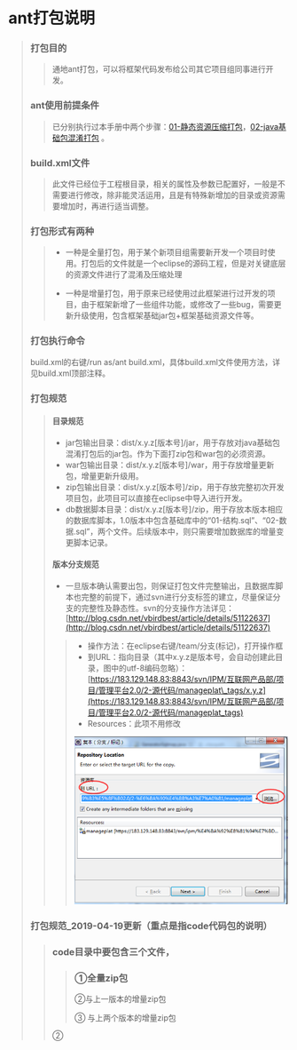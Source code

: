 # ant打包说明

> ### 打包目的
>
> > 通地ant打包，可以将框架代码发布给公司其它项目组同事进行开发。
>
> ### ant使用前提条件
>
> > 已分别执行过本手册中两个步骤：[01-静态资源压缩打包](/kuang-jia-da-bao/01jing-tai-zi-yuan-da-bao-jscsszip.md)，[02-java基础包混淆打包](/02-javaji-chu-bao-hun-yao-da-bao.md)   。
>
> ### build.xml文件
>
> > 此文件已经位于工程根目录，相关的属性及参数已配置好，一般是不需要进行修改，除非能灵活运用，且是有特殊新增加的目录或资源需要增加时，再进行适当调整。
>
> ### 打包形式有两种
>
> > * 一种是全量打包，用于某个新项目组需要新开发一个项目时使用。打包后的文件就是一个eclipse的源码工程，但是对关键底层的资源文件进行了混淆及压缩处理
> >
> > * 一种是增量打包，用于原来已经使用过此框架进行过开发的项目，由于框架新增了一些组件功能，或修改了一些bug，需要更新升级使用，包含框架基础jar包+框架基础资源文件等。
>
> ### 打包执行命令
>
> build.xml的右键/run as/ant build.xml，具体build.xml文件使用方法，详见build.xml顶部注释。
>
> ### 打包规范
>
> > #### 目录规范
> >
> > * jar包输出目录：dist/x.y.z\[版本号\]/jar，用于存放对java基础包混淆打包后的jar包。作为下面打zip包和war包的必须资源。
> > * war包输出目录：dist/x.y.z\[版本号\]/war，用于存放增量更新包，增量更新升级用。
> > * zip包输出目录：dist/x.y.z\[版本号\]/zip，用于存放完整初次开发项目包，此项目可以直接在eclipse中导入进行开发。
> > * db数据脚本目录：dist/x.y.z\[版本号\]/zip，用于存放本版本相应的数据库脚本，1.0版本中包含基础库中的“01-结构.sql”、“02-数据.sql”，两个文件。后续版本中，则只需要增加数据库的增量变更脚本记录。
> >
> > #### 版本分支规范
> >
> > * 一旦版本确认需要出包，则保证打包文件完整输出，且数据库脚本也完整的前提下，通过svn进行分支标签的建立，尽量保证分支的完整性及静态性。svn的分支操作方法详见：[http://blog.csdn.net/vbirdbest/article/details/51122637](http://blog.csdn.net/vbirdbest/article/details/51122637)
> >
> > > * 操作方法：在eclipse右键/team/分支\(标记\)，打开操作框
> > > * 到URL：指向目录（其中x.y.z是版本号，会自动创建此目录，图中的utf-8编码忽略）：[https://183.129.148.83:8843/svn/IPM/互联网产品部/项目/管理平台2.0/2-源代码/manageplat\_tags/x.y.z](https://183.129.148.83:8843/svn/IPM/互联网产品部/项目/管理平台2.0/2-源代码/manageplat_tags)
> > > * Resources：此项不用修改
> > >
> > > ![](/assets/branch_tag.png)
>
> ### 打包规范\_2019-04-19更新（重点是指code代码包的说明）
>
> > ### code目录中要包含三个文件，
> >
> > > ### ①全量zip包
> > >
> > > ②与上一版本的增量zip包
> > >
> > > ③ 与上两个版本的增量zip包
> >
> > ②

## 



